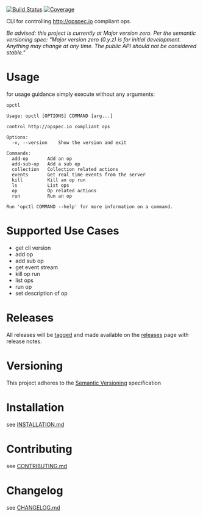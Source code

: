 [![Build Status](https://travis-ci.org/opctl/cli.svg?branch=master)](https://travis-ci.org/opctl/cli)
[![Coverage](https://codecov.io/gh/opctl/cli/branch/master/graph/badge.svg)](https://codecov.io/gh/opctl/cli)

CLI for controlling http://opspec.io compliant ops.

*Be advised: this project is currently at Major version zero. Per the semantic versioning spec:
 "Major version zero (0.y.z) is for initial development. Anything may change at any time. The public API should not be considered stable."*

# Usage

for usage guidance simply execute without any arguments:
```SHELL
opctl

Usage: opctl [OPTIONS] COMMAND [arg...]

control http://opspec.io compliant ops

Options:
  -v, --version    Show the version and exit

Commands:
  add-op       Add an op
  add-sub-op   Add a sub op
  collection   Collection related actions
  events       Get real time events from the server
  kill         Kill an op run
  ls           List ops
  op           Op related actions
  run          Run an op

Run 'opctl COMMAND --help' for more information on a command.
```

# Supported Use Cases
- get cli version
- add op
- add sub op
- get event stream
- kill op run
- list ops
- run op
- set description of op

# Releases
All releases will be [tagged](https://github.com/opctl/cli/tags) and made available on the 
[releases](https://github.com/opctl/cli/releases) page with release notes.

# Versioning
This project adheres to the [Semantic Versioning](http://semver.org/) specification

# Installation
see [INSTALLATION.md](INSTALLATION.md)

# Contributing
see [CONTRIBUTING.md](CONTRIBUTING.md)

# Changelog
see [CHANGELOG.md](CHANGELOG.md)
